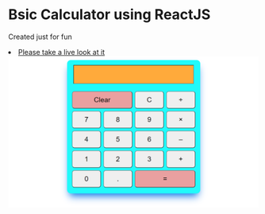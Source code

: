 # Bsic Calculator using ReactJS 

Created just for fun

 <a href="https://basic-react-calcli.netlify.app/"><li>Please take a live look at it</li></a>
![image](https://github.com/sarang999/basic_calculator_reactjs/blob/master/src/images/Screenshot%20(5056).png?raw=true)

